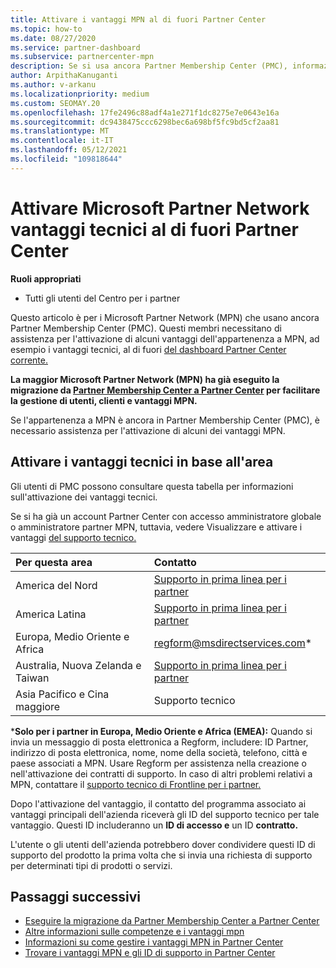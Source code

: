```yaml
---
title: Attivare i vantaggi MPN al di fuori Partner Center
ms.topic: how-to
ms.date: 08/27/2020
ms.service: partner-dashboard
ms.subservice: partnercenter-mpn
description: Se si usa ancora Partner Membership Center (PMC), informazioni su chi contattare per attivare i vantaggi del supporto tecnico MPN e fornire id di supporto per i vantaggi.
author: ArpithaKanuganti
ms.author: v-arkanu
ms.localizationpriority: medium
ms.custom: SEOMAY.20
ms.openlocfilehash: 17fe2496c88adf4a1e271f1dc8275e7e0643e16a
ms.sourcegitcommit: dc9438475ccc6298bec6a698bf5fc9bd5cf2aa81
ms.translationtype: MT
ms.contentlocale: it-IT
ms.lasthandoff: 05/12/2021
ms.locfileid: "109818644"
---
```

# <a name="activate-microsoft-partner-network-technical-benefits-outside-of-partner-center"></a>Attivare Microsoft Partner Network vantaggi tecnici al di fuori Partner Center


**Ruoli appropriati**

- Tutti gli utenti del Centro per i partner

Questo articolo è per i Microsoft Partner Network (MPN) che usano ancora Partner Membership Center (PMC). Questi membri necessitano di assistenza per l'attivazione di alcuni vantaggi dell'appartenenza a MPN, ad esempio i vantaggi tecnici, al di fuori [del dashboard Partner Center corrente.](https://partner.microsoft.com/dashboard)

**La maggior Microsoft Partner Network (MPN) ha già eseguito la migrazione da [Partner Membership Center a Partner Center](prepare-pmc-pc-migration.md) per facilitare la gestione di utenti, clienti e vantaggi MPN.**

Se l'appartenenza a MPN è ancora in Partner Membership Center (PMC), è necessario assistenza per l'attivazione di alcuni dei vantaggi MPN.

## <a name="activate-technical-benefits-by-region"></a>Attivare i vantaggi tecnici in base all'area

Gli utenti di PMC possono consultare questa tabella per informazioni sull'attivazione dei vantaggi tecnici.

Se si ha già un account Partner Center con accesso amministratore globale o amministratore partner MPN, tuttavia, vedere Visualizzare e attivare i vantaggi [del supporto tecnico.](mpn-benefits-technical-support.md#view-and-activate-your-technical-support-benefits)

|Per questa area  | Contatto |
|:--------|:------------|
|America del Nord  | [Supporto in prima linea per i partner](https://partner.microsoft.com/support?issueid=300-0042)  |
|America Latina  | [Supporto in prima linea per i partner](https://partner.microsoft.com/support?issueid=300-0042)  |
|Europa, Medio Oriente e Africa  | [regform@msdirectservices.com](mailto:regform@msdirectservices.com)*  |
|Australia, Nuova Zelanda e Taiwan  | [Supporto in prima linea per i partner](https://partner.microsoft.com/support?issueid=300-0042)  |
|Asia Pacifico e Cina maggiore  | Supporto tecnico  |

\***Solo per i partner in Europa, Medio Oriente e Africa (EMEA):** Quando si invia un messaggio di posta elettronica a Regform, includere: ID Partner, indirizzo di posta elettronica, nome, nome della società, telefono, città e paese associati a MPN. Usare Regform per assistenza nella creazione o nell'attivazione dei contratti di supporto. In caso di altri problemi relativi a MPN, contattare il [supporto tecnico di Frontline per i partner.](https://partner.microsoft.com/support?issueid=300-0042)

Dopo l'attivazione del vantaggio, il contatto del programma associato ai vantaggi principali dell'azienda riceverà gli ID del supporto tecnico per tale vantaggio. Questi ID includeranno un **ID di accesso e** un ID **contratto.** 

L'utente o gli utenti dell'azienda potrebbero dover condividere questi ID di supporto del prodotto la prima volta che si invia una richiesta di supporto per determinati tipi di prodotti o servizi.

## <a name="next-steps"></a>Passaggi successivi

- [Eseguire la migrazione da Partner Membership Center a Partner Center](prepare-pmc-pc-migration.md)
- [Altre informazioni sulle competenze e i vantaggi mpn](learn-about-competencies.md)
- [Informazioni su come gestire i vantaggi MPN in Partner Center](manage-your-partner-network-benefits.md)
- [Trovare i vantaggi MPN e gli ID di supporto in Partner Center](mpn-find-benefits.md)
